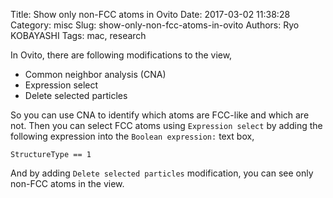 Title: Show only non-FCC atoms in Ovito
Date: 2017-03-02 11:38:28
Category: misc
Slug: show-only-non-fcc-atoms-in-ovito
Authors: Ryo KOBAYASHI
Tags: mac, research

In Ovito, there are following modifications to the view,

- Common neighbor analysis (CNA)
- Expression select
- Delete selected particles

So you can use CNA to identify which atoms are FCC-like and which are not. Then you can select FCC atoms using `Expression select` by adding the following expression into the `Boolean expression:` text box,
```
StructureType == 1
```

And by adding `Delete selected particles` modification, you can see only non-FCC atoms in the view.


